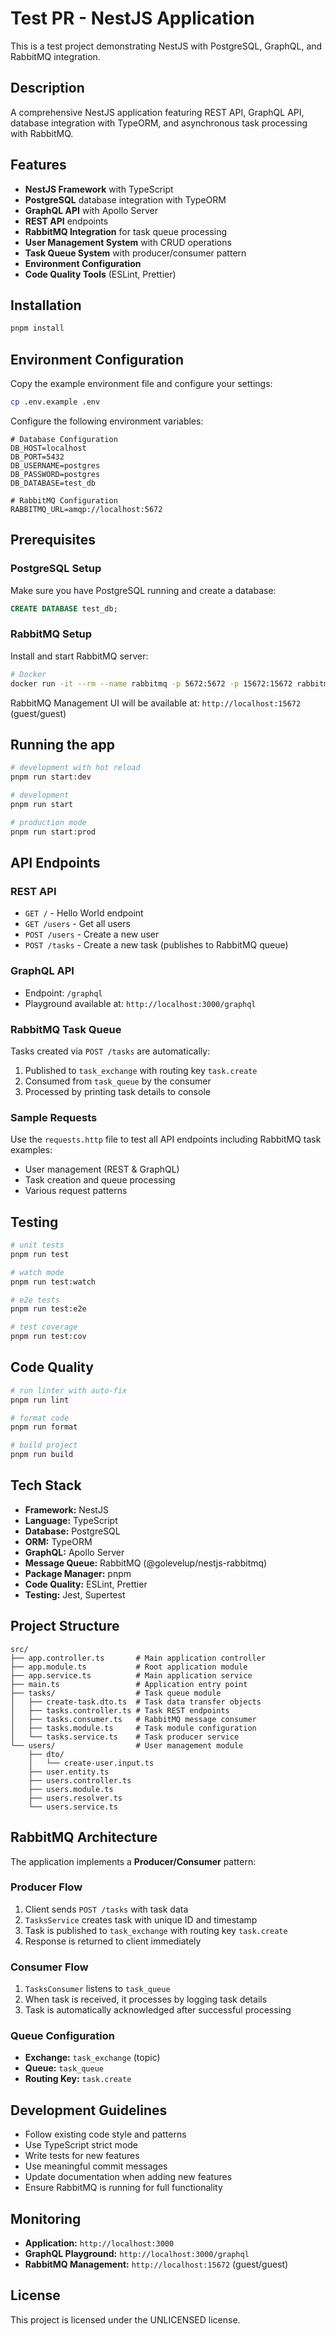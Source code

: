 # Test PR - NestJS Application

This is a test project demonstrating NestJS with PostgreSQL, GraphQL, and RabbitMQ integration.

## Description

A comprehensive NestJS application featuring REST API, GraphQL API, database integration with TypeORM, and asynchronous task processing with RabbitMQ.

## Features

- **NestJS Framework** with TypeScript
- **PostgreSQL** database integration with TypeORM
- **GraphQL API** with Apollo Server
- **REST API** endpoints
- **RabbitMQ Integration** for task queue processing
- **User Management System** with CRUD operations
- **Task Queue System** with producer/consumer pattern
- **Environment Configuration**
- **Code Quality Tools** (ESLint, Prettier)

## Installation

```bash
pnpm install
```

## Environment Configuration

Copy the example environment file and configure your settings:

```bash
cp .env.example .env
```

Configure the following environment variables:

```env
# Database Configuration
DB_HOST=localhost
DB_PORT=5432
DB_USERNAME=postgres
DB_PASSWORD=postgres
DB_DATABASE=test_db

# RabbitMQ Configuration
RABBITMQ_URL=amqp://localhost:5672
```

## Prerequisites

### PostgreSQL Setup
Make sure you have PostgreSQL running and create a database:

```sql
CREATE DATABASE test_db;
```

### RabbitMQ Setup
Install and start RabbitMQ server:

```bash
# Docker
docker run -it --rm --name rabbitmq -p 5672:5672 -p 15672:15672 rabbitmq:4-management
```

RabbitMQ Management UI will be available at: `http://localhost:15672` (guest/guest)

## Running the app

```bash
# development with hot reload
pnpm run start:dev

# development
pnpm run start

# production mode
pnpm run start:prod
```

## API Endpoints

### REST API
- `GET /` - Hello World endpoint
- `GET /users` - Get all users
- `POST /users` - Create a new user
- `POST /tasks` - Create a new task (publishes to RabbitMQ queue)

### GraphQL API
- Endpoint: `/graphql`
- Playground available at: `http://localhost:3000/graphql`

### RabbitMQ Task Queue
Tasks created via `POST /tasks` are automatically:
1. Published to `task_exchange` with routing key `task.create`
2. Consumed from `task_queue` by the consumer
3. Processed by printing task details to console

### Sample Requests

Use the `requests.http` file to test all API endpoints including RabbitMQ task examples:
- User management (REST & GraphQL)
- Task creation and queue processing
- Various request patterns

## Testing

```bash
# unit tests
pnpm run test

# watch mode
pnpm run test:watch

# e2e tests
pnpm run test:e2e

# test coverage
pnpm run test:cov
```

## Code Quality

```bash
# run linter with auto-fix
pnpm run lint

# format code
pnpm run format

# build project
pnpm run build
```

## Tech Stack

- **Framework:** NestJS
- **Language:** TypeScript
- **Database:** PostgreSQL
- **ORM:** TypeORM
- **GraphQL:** Apollo Server
- **Message Queue:** RabbitMQ (@golevelup/nestjs-rabbitmq)
- **Package Manager:** pnpm
- **Code Quality:** ESLint, Prettier
- **Testing:** Jest, Supertest

## Project Structure

```
src/
├── app.controller.ts       # Main application controller
├── app.module.ts           # Root application module
├── app.service.ts          # Main application service
├── main.ts                 # Application entry point
├── tasks/                  # Task queue module
│   ├── create-task.dto.ts  # Task data transfer objects
│   ├── tasks.controller.ts # Task REST endpoints
│   ├── tasks.consumer.ts   # RabbitMQ message consumer
│   ├── tasks.module.ts     # Task module configuration
│   └── tasks.service.ts    # Task producer service
└── users/                  # User management module
    ├── dto/
    │   └── create-user.input.ts
    ├── user.entity.ts
    ├── users.controller.ts
    ├── users.module.ts
    ├── users.resolver.ts
    └── users.service.ts
```

## RabbitMQ Architecture

The application implements a **Producer/Consumer** pattern:

### Producer Flow
1. Client sends `POST /tasks` with task data
2. `TasksService` creates task with unique ID and timestamp
3. Task is published to `task_exchange` with routing key `task.create`
4. Response is returned to client immediately

### Consumer Flow
1. `TasksConsumer` listens to `task_queue`
2. When task is received, it processes by logging task details
3. Task is automatically acknowledged after successful processing

### Queue Configuration
- **Exchange:** `task_exchange` (topic)
- **Queue:** `task_queue`
- **Routing Key:** `task.create`

## Development Guidelines

- Follow existing code style and patterns
- Use TypeScript strict mode
- Write tests for new features
- Use meaningful commit messages
- Update documentation when adding new features
- Ensure RabbitMQ is running for full functionality

## Monitoring

- **Application:** `http://localhost:3000`
- **GraphQL Playground:** `http://localhost:3000/graphql`
- **RabbitMQ Management:** `http://localhost:15672` (guest/guest)

## License

This project is licensed under the UNLICENSED license.
